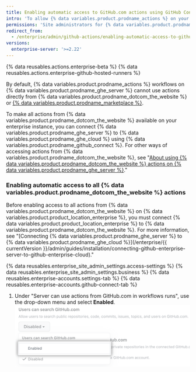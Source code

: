 ```yaml
---
title: Enabling automatic access to GitHub.com actions using GitHub Connect
intro: 'To allow {% data variables.product.prodname_actions %} on your enterprise instance to use actions from {% data variables.product.prodname_dotcom_the_website %}, you can connect {% data variables.product.product_location_enterprise %} to {% data variables.product.prodname_ghe_cloud %}.'
permissions: 'Site administrators for {% data variables.product.prodname_ghe_server %} who are also owners of the connected {% data variables.product.prodname_ghe_cloud %} organization or enterprise account can enable access to all {% data variables.product.prodname_dotcom_the_website %} actions.'
redirect_from:
  - /enterprise/admin/github-actions/enabling-automatic-access-to-githubcom-actions-using-github-connect
versions:
  enterprise-server: '>=2.22'
---
```


{% data reusables.actions.enterprise-beta %}
{% data reusables.actions.enterprise-github-hosted-runners %}

By default, {% data variables.product.prodname_actions %} workflows on {% data variables.product.prodname_ghe_server %} cannot use actions directly from {% data variables.product.prodname_dotcom_the_website %} or [{% data variables.product.prodname_marketplace %}](https://github.com/marketplace?type=actions).

To make all actions from {% data variables.product.prodname_dotcom_the_website %} available on your enterprise instance, you can connect {% data variables.product.prodname_ghe_server %} to {% data variables.product.prodname_ghe_cloud %} using {% data variables.product.prodname_github_connect %}. For other ways of accessing actions from {% data variables.product.prodname_dotcom_the_website %}, see "[About using {% data variables.product.prodname_dotcom_the_website %} actions on {% data variables.product.prodname_ghe_server %}](/enterprise/admin/github-actions/about-using-githubcom-actions-on-github-enterprise-server)."

### Enabling automatic access to all {% data variables.product.prodname_dotcom_the_website %} actions

Before enabling access to all actions from {% data variables.product.prodname_dotcom_the_website %} on {% data variables.product.product_location_enterprise %}, you must connect {% data variables.product.product_location_enterprise %} to {% data variables.product.prodname_dotcom_the_website %}. For more information, see "[Connecting {% data variables.product.prodname_ghe_server %} to {% data variables.product.prodname_ghe_cloud %}](/enterprise/{{ currentVersion }}/admin/guides/installation/connecting-github-enterprise-server-to-github-enterprise-cloud)."

{% data reusables.enterprise_site_admin_settings.access-settings %}
{% data reusables.enterprise_site_admin_settings.business %}
{% data reusables.enterprise-accounts.settings-tab %}
{% data reusables.enterprise-accounts.github-connect-tab %}
1. Under "Server can use actions from GitHub.com in workflows runs", use the drop-down menu and select **Enabled**. ![Drop-down menu to actions from GitHub.com in workflows runs](/assets/images/enterprise/site-admin-settings/enable-marketplace-actions-drop-down.png)
